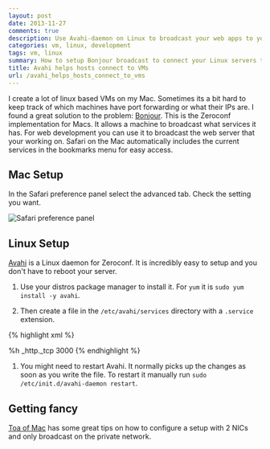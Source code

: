 ```yaml
---
layout: post
date: 2013-11-27
comments: true
description: Use Avahi-daemon on Linux to broadcast your web apps to your Mac. Works great with VMs too.
categories: vm, linux, development
tags: vm, linux
summary: How to setup Bonjour broadcast to connect your Linux servers to your Macs for easy access while developing. Safari automatically adds the web servers that are broadcasting on your local network. Linux servers will broadcast once the Avahi server is installed.
title: Avahi helps hosts connect to VMs
url: /avahi_helps_hosts_connect_to_vms
---
```


I create a lot of linux based VMs on my Mac. Sometimes its a bit hard to keep track of which machines have port forwarding or what their IPs are. I found a great solution to the problem: [Bonjour][]. This is the Zeroconf implementation for Macs. It allows a machine to broadcast what services it has. For web development you can use it to broadcast the web server that your working on. Safari on the Mac automatically includes the current services in the bookmarks menu for easy access.

## Mac Setup

In the Safari preference panel select the advanced tab. Check the setting you want.

![Safari preference panel](/images/safari_preference.png)

## Linux Setup

[Avahi][] is a Linux daemon for Zeroconf. It is incredibly easy to setup and you don't have to reboot your server.

1. Use your distros package manager to install it. For `yum` it is `sudo yum install -y avahi`.

1. Then create a file in the `/etc/avahi/services` directory with a `.service` extension.

{% highlight xml %}
<?xml version="1.0" standalone='no'?>
<!DOCTYPE service-group SYSTEM "avahi-service.dtd">
<service-group>
  <name replace-wildcards="yes">%h</name>
  <service>
    <type>_http._tcp</type>
    <port>3000</port>
  </service>
</service-group>
{% endhighlight %}

1. You might need to restart Avahi. It normally picks up the changes as soon as you write the file. To restart it manually run `sudo /etc/init.d/avahi-daemon restart`.

## Getting fancy

[Toa of Mac][1] has some great tips on how to configure a setup with 2 NICs and only broadcast on the private network.

[1]: http://the.taoofmac.com/space/HOWTO/Vagrant
[bonjour]: http://en.wikipedia.org/wiki/Bonjour_(software)
[avahi]: http://avahi.org/
